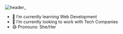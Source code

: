 <!--
**Amishra-code/Amishra-code** is a ✨ _special_ ✨ repository because its `README.md` (this file) appears on your GitHub profile.

Here are some ideas to get you started:

- 🌱 I’m currently learning...
- 🔭 I’m currently working on...
- 👯 I’m looking to collaborate on ...
- 🤔 I’m looking for help with ...
- 💬 Ask me about ...
- 📫 How to reach me: ...
- 😄 Pronouns: ...
- ⚡ Fun fact: ...
-->
![header_](https://user-images.githubusercontent.com/85864787/171186533-61e6988a-2781-4b8d-8e4f-d707af993a40.png)


- 🌱 I’m currently learning Web Development
- 🔭 I’m currently looking to work with Tech Companies
- 😄 Pronouns: She/Her
